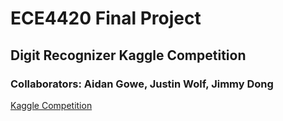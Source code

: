 # ECE4420 Final Project
## Digit Recognizer Kaggle Competition
### Collaborators: Aidan Gowe, Justin Wolf, Jimmy Dong

[Kaggle Competition](https://www.kaggle.com/competitions/digit-recognizer)


